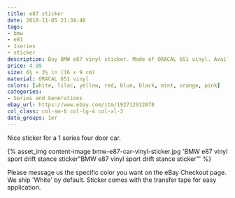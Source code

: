 ```yaml
---
title: e87 sticker
date: 2018-11-05 21:34:48
tags:
- bmw
- e81
- 1series
- sticker
description: Buy BMW e87 vinyl sticker. Made of ORACAL 651 vinyl. Available in different colors.
price: 4.99
size: 6¼ × 3½ in (16 × 9 cm)
material: ORACAL 651 vinyl
colors: [white, lilac, yellow, red, blue, black, mint, orange, pink]
categories:
- Series and Generations
ebay_url: https://www.ebay.com/itm/192712912878
col_class: col-sm-6 col-lg-4 col-xl-3
data_groups: 1er
---
```


Nice sticker for a 1 series four door car.

<!-- more -->
{% asset_img content-image bmw-e87-car-vinyl-sticker.jpg 'BMW e87 vinyl sport drift stance sticker"BMW e87 vinyl sport drift stance sticker"' %}

Please message us the specific color you want on the eBay Checkout page. We ship 'White' by default. Sticker comes with the transfer tape for easy application.
